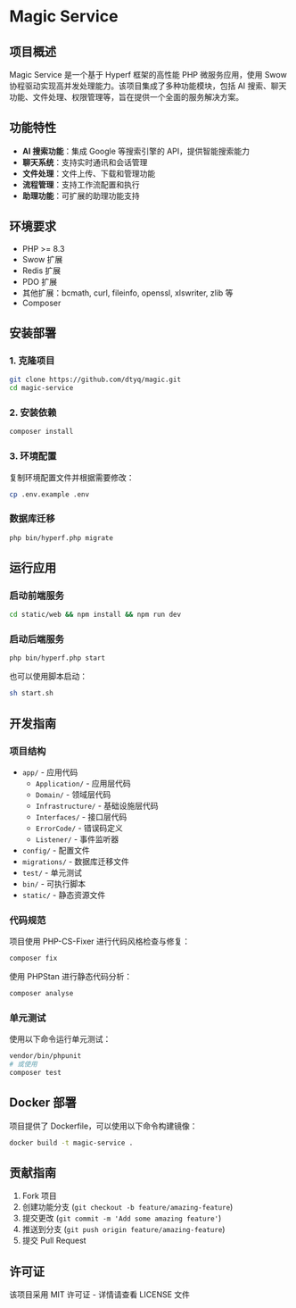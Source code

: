 # Magic Service

## 项目概述

Magic Service 是一个基于 Hyperf 框架的高性能 PHP 微服务应用，使用 Swow 协程驱动实现高并发处理能力。该项目集成了多种功能模块，包括 AI 搜索、聊天功能、文件处理、权限管理等，旨在提供一个全面的服务解决方案。

## 功能特性

- **AI 搜索功能**：集成 Google 等搜索引擎的 API，提供智能搜索能力
- **聊天系统**：支持实时通讯和会话管理
- **文件处理**：文件上传、下载和管理功能
- **流程管理**：支持工作流配置和执行
- **助理功能**：可扩展的助理功能支持

## 环境要求

- PHP >= 8.3
- Swow 扩展
- Redis 扩展
- PDO 扩展
- 其他扩展：bcmath, curl, fileinfo, openssl, xlswriter, zlib 等
- Composer

## 安装部署

### 1. 克隆项目

```bash
git clone https://github.com/dtyq/magic.git
cd magic-service
```

### 2. 安装依赖

```bash
composer install
```

### 3. 环境配置

复制环境配置文件并根据需要修改：

```bash
cp .env.example .env
```

### 数据库迁移

```bash
php bin/hyperf.php migrate
```

## 运行应用

### 启动前端服务

```bash
cd static/web && npm install && npm run dev
```

### 启动后端服务

```bash
php bin/hyperf.php start
```

也可以使用脚本启动：

```bash
sh start.sh
```

## 开发指南

### 项目结构

- `app/` - 应用代码
  - `Application/` - 应用层代码
  - `Domain/` - 领域层代码
  - `Infrastructure/` - 基础设施层代码
  - `Interfaces/` - 接口层代码
  - `ErrorCode/` - 错误码定义
  - `Listener/` - 事件监听器
- `config/` - 配置文件
- `migrations/` - 数据库迁移文件
- `test/` - 单元测试
- `bin/` - 可执行脚本
- `static/` - 静态资源文件

### 代码规范

项目使用 PHP-CS-Fixer 进行代码风格检查与修复：

```bash
composer fix
```

使用 PHPStan 进行静态代码分析：

```bash
composer analyse
```

### 单元测试

使用以下命令运行单元测试：

```bash
vendor/bin/phpunit
# 或使用
composer test
```

## Docker 部署

项目提供了 Dockerfile，可以使用以下命令构建镜像：

```bash
docker build -t magic-service .
```

## 贡献指南

1. Fork 项目
2. 创建功能分支 (`git checkout -b feature/amazing-feature`)
3. 提交更改 (`git commit -m 'Add some amazing feature'`)
4. 推送到分支 (`git push origin feature/amazing-feature`)
5. 提交 Pull Request

## 许可证

该项目采用 MIT 许可证 - 详情请查看 LICENSE 文件
